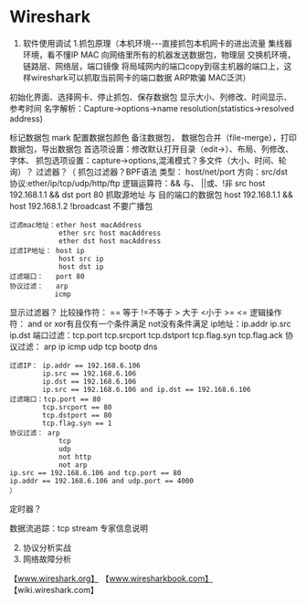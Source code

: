 # Wireshark
1. 软件使用调试
1.抓包原理（本机环境---直接抓包本机网卡的进出流量
集线器环境，看不懂IP MAC 向网络里所有的机器发送数据包，物理层
交换机环境，链路层、网络层，端口镜像 将局域网内的端口copy到宿主机器的端口上，这样wireshark可以抓取当前网卡的端口数据
ARP欺骗
MAC泛洪）

初始化界面、选择网卡、停止抓包、保存数据包
显示大小、列修改、时间显示、参考时间
名字解析：Capture->options->name resolution(statistics->resolved address)
   
标记数据包 mark 配置数据包颜色 备注数据包， 数据包合并（file-merge），打印数据包，导出数据包
首选项设置：修改默认打开目录（edit->）、布局、列修改、字体、
抓包选项设置：capture->options,混淆模式？多文件（大小、时间、轮询）？
过滤器？（
抓包过滤器？BPF语法
    类型： host/net/port
    方向：src/dst
    协议:ether/ip/tcp/udp/http/ftp
    逻辑运算符：&& 与、 ||或、!非
    src host 192.168.1.1 && dst port 80 抓取源地址 与 目的端口的数据包
    host 192.168.1.1 && host 192.168.1.2
    !broadcast 不要广播包
    
    过滤mac地址：ether host macAddress
                ether src host macAddress
                ether dst host macAddress
    过滤IP地址： host ip
                host src ip
                host dst ip
    过滤端口：   port 80
    协议过滤：   arp
               icmp
      
    
显示过滤器？
    比较操作符： == 等于  !=不等于   > 大于 <小于  >= <=
    逻辑操作符： and or  xor有且仅有一个条件满足 not没有条件满足
    ip地址：ip.addr ip.src  ip.dst
    端口过滤：tcp.port tcp.srcport tcp.dstport tcp.flag.syn tcp.flag.ack
    协议过滤： arp ip icmp udp tcp bootp dns
    
    过滤IP： ip.addr == 192.168.6.106
            ip.src == 192.168.6.106 
            ip.dst == 192.168.6.106
            ip.src == 192.168.6.106 and ip.dst == 192.168.6.106 
    过滤端口：tcp.port == 80
            tcp.srcport == 80
            tcp.dstport == 80
            tcp.flag.syn == 1 
    协议过滤： arp
                tcp
                udp
                not http
                not arp
    ip.src == 192.168.6.106 and tcp.port == 80
    ip.addr == 192.168.6.106 and udp.port == 4000 
    ）
定时器？

数据流追踪：tcp stream 
专家信息说明
     
2. 协议分析实战
3. 网络故障分析 


【www.wireshark.org】
【www.wiresharkbook.com】
【wiki.wireshark.com】